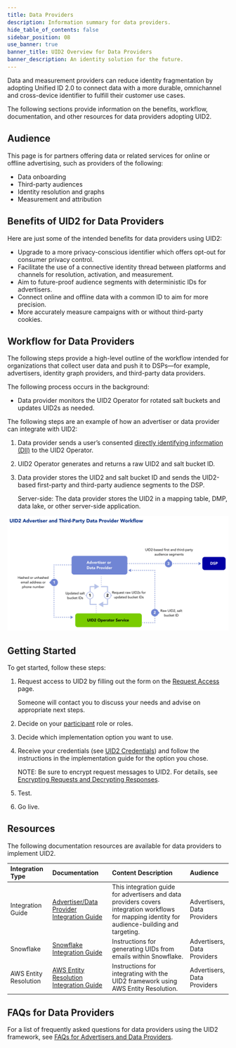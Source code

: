 ```yaml
---
title: Data Providers
description: Information summary for data providers.
hide_table_of_contents: false
sidebar_position: 08
use_banner: true
banner_title: UID2 Overview for Data Providers
banner_description: An identity solution for the future.
---
```


Data and measurement providers can reduce identity fragmentation by adopting Unified ID 2.0 to connect data with a more durable, omnichannel and cross-device identifier to fulfill their customer use cases.

The following sections provide information on the benefits, workflow, documentation, and other resources for data providers adopting UID2.

## Audience

This page is for partners offering data or related services for online or offline advertising, such as providers of the following:
- Data onboarding
- Third-party audiences
- Identity resolution and graphs
- Measurement and attribution

## Benefits of UID2 for Data Providers

Here are just some of the intended benefits for data providers using UID2:
- Upgrade to a more privacy-conscious identifier which offers opt-out for consumer privacy control.
- Facilitate the use of a connective identity thread between platforms and channels for resolution, activation, and measurement.
- Aim to future-proof audience segments with deterministic IDs for advertisers.
- Connect online and offline data with a common ID to aim for more precision.
- More accurately measure campaigns with or without third-party cookies.

## Workflow for Data Providers

The following steps provide a high-level outline of the workflow intended for organizations that collect user data and push it to DSPs—for example, advertisers, identity graph providers, and third-party data providers.

The following process occurs in the background:
* Data provider monitors the UID2 Operator for rotated salt buckets and updates UID2s as needed.

The following steps are an example of how an advertiser or data provider can integrate with UID2:

1. Data provider sends a user’s consented [directly identifying information (DII)](../ref-info/glossary-uid.md#gl-dii) to the UID2 Operator.
2. UID2 Operator generates and returns a raw UID2 and salt bucket ID.
3. Data provider stores the UID2 and salt bucket ID and sends the UID2-based first-party and third-party audience segments to the DSP. 

   Server-side: The data provider stores the UID2 in a mapping table, DMP, data lake, or other server-side application.

![Data Provider Workflow](images/UID2AdvertiserAndThirdPartyDataProviderWorkflow.jpg)

## Getting Started

To get started, follow these steps:

1. Request access to UID2 by filling out the form on the [Request Access](/request-access) page.

   Someone will contact you to discuss your needs and advise on appropriate next steps.
1. Decide on your [participant](../intro.md#participants) role or roles.
1. Decide which implementation option you want to use.
1. Receive your credentials (see [UID2 Credentials](../getting-started/gs-credentials.md)) and follow the instructions in the implementation guide for the option you chose.

     NOTE: Be sure to encrypt request messages to UID2. For details, see [Encrypting Requests and Decrypting Responses](../getting-started/gs-encryption-decryption.md).
1. Test.
1. Go live.

## Resources

The following documentation resources are available for data providers to implement UID2.

| Integration Type | Documentation | Content Description | Audience |
| :--- | :--- | :--- | :--- |
| Integration Guide | [Advertiser/Data Provider Integration Guide](../guides/advertiser-dataprovider-guide.md) | This integration guide for advertisers and data providers covers integration workflows for mapping identity for audience-building and targeting. | Advertisers,<br/>Data Providers |
| Snowflake | [Snowflake Integration Guide](../guides/snowflake_integration.md) | Instructions for generating UIDs from emails within Snowflake. | Advertisers,<br/>Data Providers |
| AWS Entity Resolution | [AWS Entity Resolution Integration Guide](../guides/integration-aws-entity-resolution.md) | Instructions for integrating with the UID2 framework using AWS Entity Resolution. | Advertisers,<br/>Data Providers |

<!-- ## Integration Requirements

To generate UID2s from users' DII, third-party data providers must meet the following requirements:

- Integrate with a UID2 Operator to generate UID2s and handle salt bucket rotations.
- Have access to the UID2 Operator APIs.<br/>Some advertisers may choose to work through CDPs, data on-boarders, or other service providers instead.

For details, see [Advertiser/Data Provider Integration Guide](../guides/advertiser-dataprovider-guide.md). -->

## FAQs for Data Providers

For a list of frequently asked questions for data providers using the UID2 framework, see [FAQs for Advertisers and Data Providers](../getting-started/gs-faqs.md#faqs-for-advertisers-and-data-providers).
